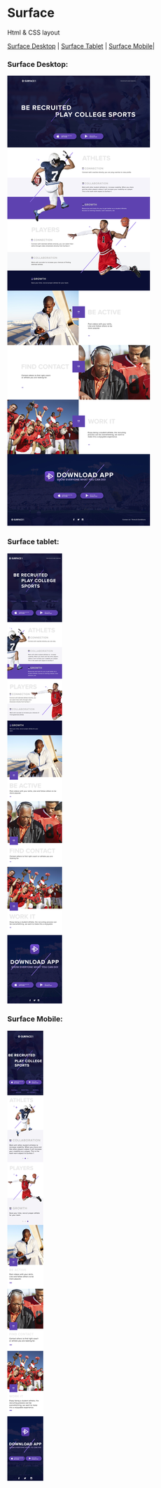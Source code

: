 # Surface
Html &amp; CSS layout

[Surface Desktop](#Surface-Desktop) |
[Surface Tablet](#Surface-tablet) |
[Surface Mobile](#Surface-Mobile)|


### Surface Desktop:
![image Surface Desktop](/surface_desktop.jpg?raw=true "Surface Title")


### Surface tablet:
![image Surface Tablet](/surface_768.jpg?raw=true "Surface Title")


### Surface Mobile:
![image Surface Mobile](/surface_320.jpg?raw=true "Surface Title")
